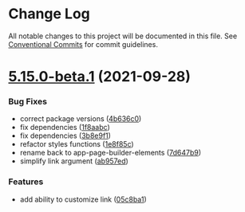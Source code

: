 # Change Log

All notable changes to this project will be documented in this file.
See [Conventional Commits](https://conventionalcommits.org) for commit guidelines.

# [5.15.0-beta.1](https://github.com/webiny/webiny-js/compare/v5.15.0-beta.0...v5.15.0-beta.1) (2021-09-28)


### Bug Fixes

* correct package versions ([4b636c0](https://github.com/webiny/webiny-js/commit/4b636c0054b281488909ed0578ba3036e4a4004a))
* fix dependencies ([1f8aabc](https://github.com/webiny/webiny-js/commit/1f8aabcce610f583345247c1ca08f7153da2dd89))
* fix dependencies ([3b8e9f1](https://github.com/webiny/webiny-js/commit/3b8e9f140900172a4ed377b5dd8e69e57bce573e))
* refactor styles functions ([1e8f85c](https://github.com/webiny/webiny-js/commit/1e8f85ca9d1f63e895217d9e9c1518089b2ae0c9))
* rename back to app-page-builder-elements ([7d647b9](https://github.com/webiny/webiny-js/commit/7d647b9dafd697830963734bd9b8d777b6841d58))
* simplify link argument ([ab957ed](https://github.com/webiny/webiny-js/commit/ab957ed0a34f9dc4aafab24044db715c6ab21163))


### Features

* add ability to customize link ([05c8ba1](https://github.com/webiny/webiny-js/commit/05c8ba17caa5de28e95565561eb58fdfe3335f21))
